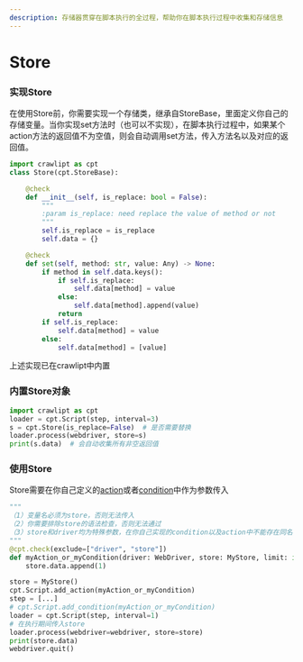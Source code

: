 ```yaml
---
description: 存储器贯穿在脚本执行的全过程，帮助你在脚本执行过程中收集和存储信息
---
```


# Store

### 实现Store

在使用Store前，你需要实现一个存储类，继承自StoreBase，里面定义你自己的存储变量。当你实现set方法时（也可以不实现），在脚本执行过程中，如果某个action方法的返回值不为空值，则会自动调用set方法，传入方法名以及对应的返回值。

```python
import crawlipt as cpt
class Store(cpt.StoreBase):

    @check
    def __init__(self, is_replace: bool = False):
        """
        :param is_replace: need replace the value of method or not
        """
        self.is_replace = is_replace
        self.data = {}

    @check
    def set(self, method: str, value: Any) -> None:
        if method in self.data.keys():
            if self.is_replace:
                self.data[method] = value
            else:
                self.data[method].append(value)
            return
        if self.is_replace:
            self.data[method] = value
        else:
            self.data[method] = [value]
```

上述实现已在crawlipt中内置

### 内置Store对象

```python
import crawlipt as cpt
loader = cpt.Script(step, interval=3)
s = cpt.Store(is_replace=False)  # 是否需要替换
loader.process(webdriver, store=s)
print(s.data)  # 会自动收集所有非空返回值
```

### 使用Store

Store需要在你自己定义的[action](actions.md#tian-jia-ni-zi-ji-de-action)或者[condition](condition.md#tian-jia-ni-zi-ji-de-condition)中作为参数传入

```python
"""
（1）变量名必须为store，否则无法传入
（2）你需要排除store的语法检查，否则无法通过
（3）store和driver均为特殊参数，在你自己实现的condition以及action中不能存在同名参数
"""
@cpt.check(exclude=["driver", "store"]) 
def myAction_or_myCondition(driver: WebDriver, store: MyStore, limit: int) -> Any:
    store.data.append(1)

store = MyStore()
cpt.Script.add_action(myAction_or_myCondition)
step = [...]
# cpt.Script.add_condition(myAction_or_myCondition)
loader = cpt.Script(step, interval=1)
# 在执行期间传入store
loader.process(webdriver=webdriver, store=store)
print(store.data)
webdriver.quit()
```
